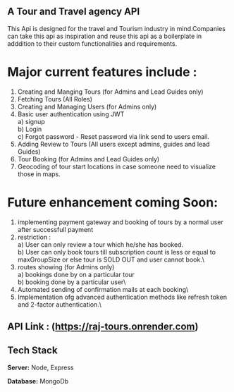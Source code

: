 
## A Tour and Travel agency API 

This Api is designed for the travel and Tourism industry in mind.Companies can take this api as inspiration and reuse this api as a boilerplate in adddition to their custom functionalities and requirements.

# Major current features include :

1. Creating and Manging Tours (for Admins and Lead Guides only)
2. Fetching Tours (All Roles)
3. Creating and Managing Users (for Admins only)
4. Basic user authentication using JWT\
   a) signup\
   b) Login\
   c) Forgot password - Reset password via link send to users email.
6. Adding Review to Tours (All users except admins, guides and lead Guides)
7. Tour Booking (for Admins and Lead Guides only)
8. Geocoding of tour start locations in case someone need to visualize those in maps.

# Future enhancement coming Soon:
1. implementing payment gateway and booking of tours by a normal user after successfull payment
2. restriction :\
   a) User can only review a tour which he/she has booked.\
   b) User can only book tours till subscription count is less or equal to maxGroupSize or else tour is SOLD OUT and user cannot book.\
4. routes showing (for Admins only)\
   a) bookings done by on a particular tour\
   b) booking done by a particular user\
5. Automated sending of confirmation mails at each booking\
6. Implementation ofg advanced authentication methods like refresh token and 2-factor authentication.\

## API Link : (https://raj-tours.onrender.com)


## Tech Stack

**Server:** Node, Express

**Database:** MongoDb

